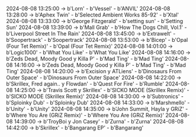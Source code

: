 2024-08-08 13:25:00 -> b'Lorn' - b'Vessel' - b'ANVIL'
2024-08-08 13:28:00 -> b'Aphex Twin' - b'Selected Ambient Works 85-92' - b'Xtal'
2024-08-08 13:33:00 -> b'George Fitzgerald' - b'setting sun' - b'Setting Sun'
2024-08-08 13:39:00 -> b'Mall Grab' - b'How The Dogs Chill, Vol.1' - b'Liverpool Street In The Rain'
2024-08-08 13:45:00 -> b'Extrawelt' - b'Soopertrack' - b'Soopertrack'
2024-08-08 13:53:00 -> b'Bicep' - b'Opal (Four Tet Remix)' - b'Opal (Four Tet Remix)'
2024-08-08 14:01:00 -> b'Logic1000' - b'What You Like' - b'What You Like'
2024-08-08 14:16:00 -> b'Zeds Dead, Moody Good y Killa P' - b'Mad Ting' - b'Mad Ting'
2024-08-08 14:16:00 -> b'Zeds Dead, Moody Good y Killa P' - b'Mad Ting' - b'Mad Ting'
2024-08-08 14:20:00 -> b'Excision y ATLiens' - b'Dinosaurs From Outer Space' - b'Dinosaurs From Outer Space'
2024-08-08 14:22:00 -> b'Skrillex, Fred again.. y Flowdan' - b'Quest For Fire' - b'Rumble'
2024-08-08 14:25:00 -> b'Travis Scott y Skrillex' - b'SICKO MODE (Skrillex Remix)' - b'SICKO MODE (Skrillex Remix)'
2024-08-08 14:30:00 -> b'Subtronics' - b'Sploinky Dub' - b'Sploinky Dub'
2024-08-08 14:33:00 -> b'Marshmello' - b'Unity' - b'Unity'
2024-08-08 14:35:00 -> b'John Summit, Hayla y GRiZ' - b'Where You Are (GRiZ Remix)' - b'Where You Are (GRiZ Remix)'
2024-08-08 14:39:00 -> b'TroyBoi y Jon Casey' - b'Zurna' - b'Zurna'
2024-08-08 14:42:00 -> b'Skrillex' - b'Bangarang EP' - b'Bangarang'
